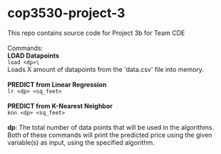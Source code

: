 # cop3530-project-3
This repo contains source code for Project 3b for Team CDE\
\
Commands:\
**LOAD Datapoints**\
```load <dp>\```\
Loads X amount of datapoints from the 'data.csv' file into memory.\
\
**PREDICT from Linear Regression**\
```lr <dp> <sq_feet>```\
\
**PREDICT from K-Nearest Neighbor**\
```knn <dp> <sq_feet>```\
\
**dp**: The total number of data points that will be used in the algorithms.\
Both of these commands will print the predicted price using the given variable(s) as input, using the specified algorithm.

